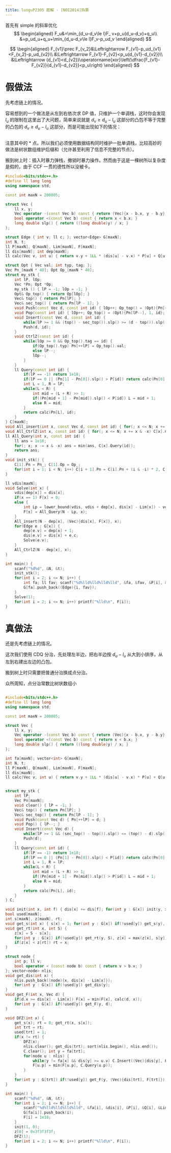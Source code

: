 ```yaml
---
title: luoguP2305 题解 - [NOI2014]购票
---
```


首先有 simple 的斜率优化
$$
\begin{aligned}
F_u&=\min_{d_u-d_v\le l}F_ v+p_u(d_u-d_v)+q_u\\
&=p_ud_u+q_u+\min_{d_u-d_v\le l}F_v-p_ud_v
\end{aligned}
$$

$$
\begin{aligned}
F_{v1}\prec F_{v_2}&\Leftrightarrow F_{v1}-p_ud_{v1}<F_{v_2}-p_ud_{v2}\\
&\Leftrightarrow F_{v1}-F_{v2}<p_u(d_{v1}-d_{v2})\\
&\Leftrightarrow (d_{v1}<d_{v2})\operatorname{xor}\left(\dfrac{F_{v1}-F_{v2}}{d_{v1}-d_{v2}}<p_u\right)
\end{aligned}
$$

# 假做法

先考虑链上的情况。

容易想到的一个做法是从左到右依次求 DP 值，只维护一个单调栈，这时你会发现 $l_u$ 的限制在这里出了大问题，简单来说就是 $d_v\ge d_u-l_u$ 这部分的凸包不等于完整的凸包的 $d_v\ge d_u-l_u$ 这部分，而是可能出现如下的情况：

<div style="width:70%;margin:auto"><img src="/images/uoj-7.png" alt=""></div>

注意其中的 * 点。所以我们必须使用数据结构同时维护一批单调栈，比较高妙的做法是树状数组维护后缀和（允许甚至利用了信息不完整的节点）。

搬到树上时：插入时暴力弹栈，撤销时暴力操作。然而由于这是一棵树所以复杂度是假的，由于 CCF 一贯的德性所以没被卡。

```cpp
#include<bits/stdc++.h>
#define ll long long
using namespace std;

const int maxN = 200005;

struct Vec {
	ll x, y;
	Vec operator -(const Vec b) const { return (Vec){x - b.x, y - b.y}; }
	bool operator <(const Vec b) const { return x < b.x; }
	long double slp() { return ((long double)y) / x; }
};

struct Edge { int v; ll c; }; vector<Edge> G[maxN];
int N, t;
ll P[maxN], Q[maxN], Lim[maxN], F[maxN];
ll dis[maxN]; int dep[maxN];
ll calc(Vec v, int u) { return v.y + 1LL * (dis[u] - v.x) * P[u] + Q[u]; }

struct Opt { Vec val; int typ, tag; };
Vec Pn_[maxN * 40]; Opt Op_[maxN * 40];
struct my_stk {
	int lP, lOp;
	Vec *Pn; Opt *Op;
	my_stk () { lP = -1; lOp = -1; }
	Opt& Op_top() { return Op[lOp]; }
	Vec& top() { return Pn[lP]; }
	Vec& sec_top() { return Pn[lP - 1]; }
	void Push(const Vec d, const int id) { lOp++; Op_top() = (Opt){Pn[++lP] = d, 0, id}; }
	void Pop(const int id) { lOp++; Op_top() = (Opt){Pn[lP--], 1, id}; }
	void Insert(const Vec d, const int id) {
		while(lP >= 1 && (top() - sec_top()).slp() >= (d - top()).slp()) Pop(id);
		Push(d, id);
	}
	void CtrlZ(const int id) {
		while(lOp >= 0 && Op_top().tag == id) {
			if(Op_top().typ) Pn[++lP] = Op_top().val;
			else lP--;
			lOp--;
		}
	}
	ll Query(const int id) {
		if(lP == -1) return 1e18;
		if(lP == 0 || (Pn[1] - Pn[0]).slp() > P[id]) return calc(Pn[0], id);
		int L = 1, R = lP;
		while(L < R) {
			int mid = (L + R) >> 1;
			if((Pn[mid + 1] - Pn[mid]).slp() < P[id]) L = mid + 1;
			else R = mid;
		}
		return calc(Pn[L], id);
	}
} C[maxN];
void All_insert(int x, const Vec d, const int id) { for(; x <= N; x += x & -x) C[x].Insert(d, id); }
void All_CtrlZ(int x, const int id) { for(; x <= N; x += x & -x) C[x].CtrlZ(id); }
ll All_Query(int x, const int id) {
	ll ans = 1e18;
	for(; x; x -= x & -x) ans = min(ans, C[x].Query(id));
	return ans;
}
void init_stk() {
	C[1].Pn = Pn_; C[1].Op = Op_;
	for(int i = 1; i < N; i++) C[i + 1].Pn = C[i].Pn + (i & -i) * 2, C[i + 1].Op = C[i].Op + (i & -i) * 2;
}

ll vdis[maxN];
void Solve(int x) {
	vdis[dep[x]] = dis[x];
	if(x == 1) F[x] = 0;
	else {
		int Lp = lower_bound(vdis, vdis + dep[x], dis[x] - Lim[x]) - vdis;
		F[x] = All_Query(N - Lp, x);
	}
	All_insert(N - dep[x], (Vec){dis[x], F[x]}, x);
	for(Edge e : G[x]) {
		dep[e.v] = dep[x] + 1;
		dis[e.v] = dis[x] + e.c;
		Solve(e.v);
	}
	All_CtrlZ(N - dep[x], x);
}

int main() {
	scanf("%d%d", &N, &t);
	init_stk();
	for(int i = 2; i <= N; i++) {
		int fa; ll fav; scanf("%d%lld%lld%lld%lld", &fa, &fav, &P[i], &Q[i], &Lim[i]);
		G[fa].push_back((Edge){i, fav});
	}
	Solve(1);
	for(int i = 2; i <= N; i++) printf("%lld\n", F[i]);
}
```

# 真做法

还是先考虑链上的情况。

这次我们使用 CDQ 分治，先处理左半边，把右半边按 $d_u-l_u$ 从大到小排序，从左到右建出左边的凸包。

搬到树上时只需要把普通分治换成点分治。

众所周知，点分治常数比树状数组小

<div style="width:70%;margin:auto"><img src="/images/uoj-7777.png" alt=""></div>

```cpp
#include<bits/stdc++.h>
#define ll long long
using namespace std;

const int maxN = 200005;

struct Vec {
	ll x, y;
	Vec operator -(const Vec b) const { return (Vec){x - b.x, y - b.y}; }
	bool operator <(const Vec b) const { return x < b.x; }
	long double slp() { return ((long double)y) / x; }
};

int fa[maxN]; vector<int> G[maxN];
int N, t;
ll P[maxN], Q[maxN], Lim[maxN], F[maxN];
ll dis[maxN];
ll calc(Vec v, int u) { return v.y + 1LL * (dis[u] - v.x) * P[u] + Q[u]; }


struct my_stk {
	int lP;
	Vec Pn[maxN];
	void clear() { lP = -1; }
	Vec& top() { return Pn[lP]; }
	Vec& sec_top() { return Pn[lP - 1]; }
	void Push(const Vec d) { Pn[++lP] = d; }
	void Pop() { lP--; }
	void Insert(const Vec d) {
		while(lP >= 1 && (sec_top() - top()).slp() <= (top() - d).slp()) Pop();
		Push(d);
	}
	ll Query(const int id) {
		if(lP == -1) return 1e18;
		if(lP == 0 || (Pn[1] - Pn[0]).slp() < P[id]) return calc(Pn[0], id);
		int L = 1, R = lP;
		while(L < R) {
			int mid = (L + R) >> 1;
			if((Pn[mid + 1] - Pn[mid]).slp() > P[id]) L = mid + 1;
			else R = mid;
		}
		return calc(Pn[L], id);
	}
} C;

void init(int x, int f) { dis[x] += dis[f]; for(int y : G[x]) init(y, x); }
bool used[maxN];
int s[maxN], z[maxN], rt;
void get_s(int x) { s[x] = 1; for(int y : G[x]) if(!used[y]) get_s(y), s[x] += s[y]; }
void get_rt(int x, int S) {
	z[x] = S - s[x];
	for(int y : G[x]) if(!used[y]) get_rt(y, S), z[x] = max(z[x], s[y]);
	if(z[x] < z[rt]) rt = x;
}

struct node {
	int p; ll v;
	bool operator < (const node b) const { return v > b.v; }
}; vector<node> nlis;
void get_dis(int x) {
	nlis.push_back((node){x, dis[x] - Lim[x]});
	for(int y : G[x]) if(!used[y]) get_dis(y);
}
void get_F(int x, Vec d) {
	if(d.x >= dis[x] - Lim[x]) F[x] = min(F[x], calc(d, x));
	for(int y : G[x]) if(!used[y]) get_F(y, d);
}

void DFZ(int x) {
	get_s(x); rt = 0; get_rt(x, s[x]);
	int trt = rt;
	used[trt] = 1;
	if(x != rt) {
		DFZ(x);
		nlis.clear(); get_dis(trt); sort(nlis.begin(), nlis.end());
		C.clear(); int y = fa[trt];
		for(node u : nlis) {
			while(y != fa[x] && dis[y] >= u.v) C.Insert((Vec){dis[y], F[y]}), y = fa[y];
			F[u.p] = min(F[u.p], C.Query(u.p));
		}
	}
	for(int y : G[trt]) if(!used[y]) get_F(y, (Vec){dis[trt], F[trt]}), DFZ(y);
}

int main() {
	scanf("%d%d", &N, &t);
	for(int i = 2; i <= N; i++) {
		scanf("%d%lld%lld%lld%lld", &fa[i], &dis[i], &P[i], &Q[i], &Lim[i]);
		G[fa[i]].push_back(i);
		F[i] = 1e18;
	}
	init(1, 0);
	z[0] = 0x3f3f3f3f;
	DFZ(1);
	for(int i = 2; i <= N; i++) printf("%lld\n", F[i]);
}
```

